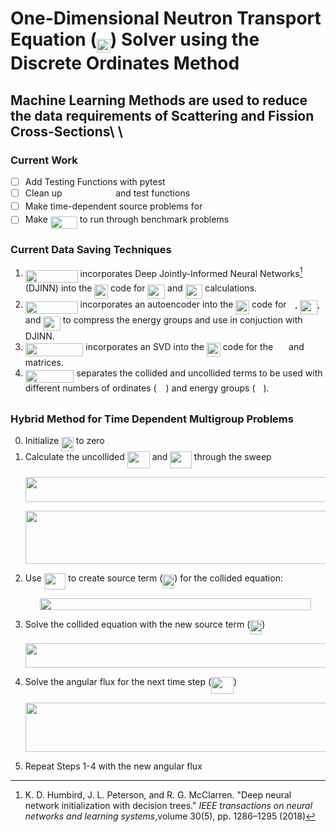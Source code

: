 # One-Dimensional Neutron Transport Equation (<img src="https://rawgit.com/bwhewe-13/discrete1 (fetch/master/svgs/1e54c312f0549fca79cfdb38a3588f3d.svg?invert_in_darkmode" align=middle width=21.72608624999999pt height=22.465723500000017pt/>) Solver using the Discrete Ordinates Method

## Machine Learning Methods are used to reduce the data requirements of Scattering and Fission Cross-Sections\ \

### Current Work
- [ ] Add Testing Functions with pytest
- [ ] Clean up <img src="https://rawgit.com/bwhewe-13/discrete1 (fetch/master/svgs/395b4d2ffe5d4941da7cbd62c08f2ce8.svg?invert_in_darkmode" align=middle width=77.67061169999998pt height=14.15524440000002pt/> and test functions
- [ ] Make time-dependent source problems for <img src="https://rawgit.com/bwhewe-13/discrete1 (fetch/master/svgs/395b4d2ffe5d4941da7cbd62c08f2ce8.svg?invert_in_darkmode" align=middle width=77.67061169999998pt height=14.15524440000002pt/>
- [ ] Make <img src="https://rawgit.com/bwhewe-13/discrete1 (fetch/master/svgs/885a5a529616b658714c4bf849241e58.svg?invert_in_darkmode" align=middle width=43.15033964999999pt height=20.09134050000002pt/> to run through benchmark problems

### Current Data Saving Techniques
<!-- 1. <img src="https://rawgit.com/bwhewe-13/discrete1 (fetch/master/svgs/6dacb1fb1146dc54364736fb29d4e57a.svg?invert_in_darkmode" align=middle width=86.30068094999999pt height=18.19974420000002pt/> is the correct <img src="https://rawgit.com/bwhewe-13/discrete1 (fetch/master/svgs/1e54c312f0549fca79cfdb38a3588f3d.svg?invert_in_darkmode" align=middle width=21.72608624999999pt height=22.465723500000017pt/> code for one-dimensional sweeps. -->
1. <img src="https://rawgit.com/bwhewe-13/discrete1 (fetch/master/svgs/8d626a8e40a5f8cde3be5cf62677536b.svg?invert_in_darkmode" align=middle width=83.88423284999999pt height=20.09134050000002pt/> incorporates Deep Jointly-Informed Neural Networks[^1] (DJINN) into the <img src="https://rawgit.com/bwhewe-13/discrete1 (fetch/master/svgs/1e54c312f0549fca79cfdb38a3588f3d.svg?invert_in_darkmode" align=middle width=21.72608624999999pt height=22.465723500000017pt/> code for <img src="https://rawgit.com/bwhewe-13/discrete1 (fetch/master/svgs/07ac9352b7c173bda16f559fa3e3de0e.svg?invert_in_darkmode" align=middle width=27.69643634999999pt height=22.831056599999986pt/> and <img src="https://rawgit.com/bwhewe-13/discrete1 (fetch/master/svgs/b653cae00ff566f9fe4d36206a3348c6.svg?invert_in_darkmode" align=middle width=27.48298079999999pt height=22.831056599999986pt/> calculations.
2. <img src="https://rawgit.com/bwhewe-13/discrete1 (fetch/master/svgs/5eb315c3c01427716fb65804add30e97.svg?invert_in_darkmode" align=middle width=83.88423284999999pt height=20.09134050000002pt/> incorporates an autoencoder into the <img src="https://rawgit.com/bwhewe-13/discrete1 (fetch/master/svgs/1e54c312f0549fca79cfdb38a3588f3d.svg?invert_in_darkmode" align=middle width=21.72608624999999pt height=22.465723500000017pt/> code for <img src="https://rawgit.com/bwhewe-13/discrete1 (fetch/master/svgs/f50853d41be7d55874e952eb0d80c53e.svg?invert_in_darkmode" align=middle width=9.794543549999991pt height=22.831056599999986pt/>, <img src="https://rawgit.com/bwhewe-13/discrete1 (fetch/master/svgs/07ac9352b7c173bda16f559fa3e3de0e.svg?invert_in_darkmode" align=middle width=27.69643634999999pt height=22.831056599999986pt/>, and <img src="https://rawgit.com/bwhewe-13/discrete1 (fetch/master/svgs/b653cae00ff566f9fe4d36206a3348c6.svg?invert_in_darkmode" align=middle width=27.48298079999999pt height=22.831056599999986pt/> to compress the energy groups and use in conjuction with DJINN. 
3. <img src="https://rawgit.com/bwhewe-13/discrete1 (fetch/master/svgs/7707c8b6330913bcc3ce63ba87c7a5c0.svg?invert_in_darkmode" align=middle width=92.51430209999998pt height=20.09134050000002pt/> incorporates an SVD into the <img src="https://rawgit.com/bwhewe-13/discrete1 (fetch/master/svgs/1e54c312f0549fca79cfdb38a3588f3d.svg?invert_in_darkmode" align=middle width=21.72608624999999pt height=22.465723500000017pt/> code for the <img src="https://rawgit.com/bwhewe-13/discrete1 (fetch/master/svgs/5eadcbc5f97b6e0334e22521c8a0029c.svg?invert_in_darkmode" align=middle width=17.07997664999999pt height=22.465723500000017pt/> and <img src="https://rawgit.com/bwhewe-13/discrete1 (fetch/master/svgs/7d7637628b0a017940588ec3ff73da09.svg?invert_in_darkmode" align=middle width=16.86652439999999pt height=22.465723500000017pt/> matrices.
4. <img src="https://rawgit.com/bwhewe-13/discrete1 (fetch/master/svgs/5e64dda3df7a33a5b48fe758420673cb.svg?invert_in_darkmode" align=middle width=77.67061169999998pt height=20.09134050000002pt/> separates the collided and uncollided terms to be used with different numbers of ordinates (<img src="https://rawgit.com/bwhewe-13/discrete1 (fetch/master/svgs/f9c4988898e7f532b9f826a75014ed3c.svg?invert_in_darkmode" align=middle width=14.99998994999999pt height=22.465723500000017pt/>) and energy groups (<img src="https://rawgit.com/bwhewe-13/discrete1 (fetch/master/svgs/5201385589993766eea584cd3aa6fa13.svg?invert_in_darkmode" align=middle width=12.92464304999999pt height=22.465723500000017pt/>). 

### Hybrid Method for Time Dependent Multigroup Problems
0. Initialize <img src="https://rawgit.com/bwhewe-13/discrete1 (fetch/master/svgs/a73b9ed978c3a83db5f171415ca083be.svg?invert_in_darkmode" align=middle width=19.42361189999999pt height=22.831056599999986pt/> to zero
1. Calculate the uncollided <img src="https://rawgit.com/bwhewe-13/discrete1 (fetch/master/svgs/c77f3b1de554cb37e2114a29ce9cae87.svg?invert_in_darkmode" align=middle width=36.06753149999999pt height=26.76175259999998pt/> and <img src="https://rawgit.com/bwhewe-13/discrete1 (fetch/master/svgs/71575e9dddc7fe2a251de8f75f80a141.svg?invert_in_darkmode" align=middle width=34.56448709999999pt height=26.76175259999998pt/> through the sweep
	<p align="center"><img src="https://rawgit.com/bwhewe-13/discrete1 (fetch/master/svgs/defec23a4277b3ee2e5d3c1d7b7059f6.svg?invert_in_darkmode" align=middle width=522.28458315pt height=39.452455349999994pt/></p> <p align="center"><img src="https://rawgit.com/bwhewe-13/discrete1 (fetch/master/svgs/ea93f4ca745a4c5420d38964dc1585e7.svg?invert_in_darkmode" align=middle width=561.5863671pt height=85.48022999999999pt/></p> 
2. Use <img src="https://rawgit.com/bwhewe-13/discrete1 (fetch/master/svgs/71575e9dddc7fe2a251de8f75f80a141.svg?invert_in_darkmode" align=middle width=34.56448709999999pt height=26.76175259999998pt/> to create source term (<img src="https://rawgit.com/bwhewe-13/discrete1 (fetch/master/svgs/b827948b03567379a24e18fa5edaedd1.svg?invert_in_darkmode" align=middle width=18.870076499999993pt height=22.465723500000017pt/>) for the collided equation: 
	<p align="center"><img src="https://rawgit.com/bwhewe-13/discrete1 (fetch/master/svgs/486e18dcba6b246d55f231fcc75e1008.svg?invert_in_darkmode" align=middle width=434.16891375pt height=18.312383099999998pt/></p>
3. Solve the collided equation with the new source term (<img src="https://rawgit.com/bwhewe-13/discrete1 (fetch/master/svgs/b827948b03567379a24e18fa5edaedd1.svg?invert_in_darkmode" align=middle width=18.870076499999993pt height=22.465723500000017pt/>)
	<p align="center"><img src="https://rawgit.com/bwhewe-13/discrete1 (fetch/master/svgs/fd31c140f3073c02d234ac565f5f88b3.svg?invert_in_darkmode" align=middle width=558.37131075pt height=39.452455349999994pt/></p> 
4. Solve the angular flux for the next time step (<img src="https://rawgit.com/bwhewe-13/discrete1 (fetch/master/svgs/db4105c0603e7d298bc88eb06b421593.svg?invert_in_darkmode" align=middle width=36.06753149999999pt height=26.76175259999998pt/>)
	<p align="center"><img src="https://rawgit.com/bwhewe-13/discrete1 (fetch/master/svgs/f49edd9196a68e14e720c72c80650161.svg?invert_in_darkmode" align=middle width=584.19276795pt height=79.0179555pt/></p> 
5. Repeat Steps 1-4 with the new angular flux



[^1]:  K. D. Humbird, J. L. Peterson, and R. G. McClarren. "Deep neural network initialization with decision trees." *IEEE transactions on neural networks and learning systems*,volume 30(5), pp. 1286–1295 (2018)